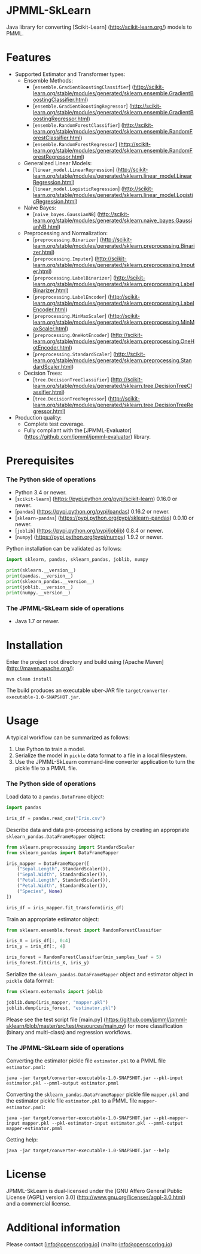 JPMML-SkLearn
=============

Java library for converting [Scikit-Learn] (http://scikit-learn.org/) models to PMML.

# Features #

* Supported Estimator and Transformer types:
  * Ensemble Methods:
    * [`ensemble.GradientBoostingClassifier`] (http://scikit-learn.org/stable/modules/generated/sklearn.ensemble.GradientBoostingClassifier.html)
    * [`ensemble.GradientBoostingRegressor`] (http://scikit-learn.org/stable/modules/generated/sklearn.ensemble.GradientBoostingRegressor.html)
    * [`ensemble.RandomForestClassifier`] (http://scikit-learn.org/stable/modules/generated/sklearn.ensemble.RandomForestClassifier.html)
    * [`ensemble.RandomForestRegressor`] (http://scikit-learn.org/stable/modules/generated/sklearn.ensemble.RandomForestRegressor.html)
  * Generalized Linear Models:
    * [`linear_model.LinearRegression`] (http://scikit-learn.org/stable/modules/generated/sklearn.linear_model.LinearRegression.html)
    * [`linear_model.LogisticRegression`] (http://scikit-learn.org/stable/modules/generated/sklearn.linear_model.LogisticRegression.html)
  * Naive Bayes:
    * [`naive_bayes.GaussianNB`] (http://scikit-learn.org/stable/modules/generated/sklearn.naive_bayes.GaussianNB.html)
  * Preprocessing and Normalization:
    * [`preprocessing.Binarizer`] (http://scikit-learn.org/stable/modules/generated/sklearn.preprocessing.Binarizer.html)
    * [`preprocessing.Imputer`] (http://scikit-learn.org/stable/modules/generated/sklearn.preprocessing.Imputer.html)
    * [`preprocessing.LabelBinarizer`] (http://scikit-learn.org/stable/modules/generated/sklearn.preprocessing.LabelBinarizer.html)
    * [`preprocessing.LabelEncoder`] (http://scikit-learn.org/stable/modules/generated/sklearn.preprocessing.LabelEncoder.html)
    * [`preprocessing.MinMaxScaler`] (http://scikit-learn.org/stable/modules/generated/sklearn.preprocessing.MinMaxScaler.html)
    * [`preprocessing.OneHotEncoder`] (http://scikit-learn.org/stable/modules/generated/sklearn.preprocessing.OneHotEncoder.html)
    * [`preprocessing.StandardScaler`] (http://scikit-learn.org/stable/modules/generated/sklearn.preprocessing.StandardScaler.html)
  * Decision Trees:
    * [`tree.DecisionTreeClassifier`] (http://scikit-learn.org/stable/modules/generated/sklearn.tree.DecisionTreeClassifier.html)
    * [`tree.DecisionTreeRegressor`] (http://scikit-learn.org/stable/modules/generated/sklearn.tree.DecisionTreeRegressor.html)
* Production quality:
  * Complete test coverage.
  * Fully compliant with the [JPMML-Evaluator] (https://github.com/jpmml/jpmml-evaluator) library.

# Prerequisites #

### The Python side of operations

* Python 3.4 or newer.
* [`scikit-learn`] (https://pypi.python.org/pypi/scikit-learn) 0.16.0 or newer.
* [`pandas`] (https://pypi.python.org/pypi/pandas) 0.16.2 or newer.
* [`sklearn-pandas`] (https://pypi.python.org/pypi/sklearn-pandas) 0.0.10 or newer.
* [`joblib`] (https://pypi.python.org/pypi/joblib) 0.8.4 or newer.
* [`numpy`] (https://pypi.python.org/pypi/numpy) 1.9.2 or newer.

Python installation can be validated as follows:

```python
import sklearn, pandas, sklearn_pandas, joblib, numpy

print(sklearn.__version__)
print(pandas.__version__)
print(sklearn_pandas.__version__)
print(joblib.__version__)
print(numpy.__version__)
```

### The JPMML-SkLearn side of operations

* Java 1.7 or newer.

# Installation #

Enter the project root directory and build using [Apache Maven] (http://maven.apache.org/):
```
mvn clean install
```

The build produces an executable uber-JAR file `target/converter-executable-1.0-SNAPSHOT.jar`.

# Usage #

A typical workflow can be summarized as follows:

1. Use Python to train a model.
2. Serialize the model in `pickle` data format to a file in a local filesystem.
3. Use the JPMML-SkLearn command-line converter application to turn the pickle file to a PMML file.

### The Python side of operations

Load data to a `pandas.DataFrame` object:
```python
import pandas

iris_df = pandas.read_csv("Iris.csv")
```

Describe data and data pre-processing actions by creating an appropriate `sklearn_pandas.DataFrameMapper` object:
```python
from sklearn.preprocessing import StandardScaler
from sklearn_pandas import DataFrameMapper

iris_mapper = DataFrameMapper([
    ("Sepal.Length", StandardScaler()),
    ("Sepal.Width", StandardScaler()),
    ("Petal.Length", StandardScaler()),
    ("Petal.Width", StandardScaler()),
    ("Species", None)
])

iris_df = iris_mapper.fit_transform(iris_df)
```

Train an appropriate estimator object:
```python
from sklearn.ensemble.forest import RandomForestClassifier

iris_X = iris_df[:, 0:4]
iris_y = iris_df[:, 4]

iris_forest = RandomForestClassifier(min_samples_leaf = 5)
iris_forest.fit(iris_X, iris_y)
```

Serialize the `sklearn_pandas.DataFrameMapper` object and estimator object in `pickle` data format:
```python
from sklearn.externals import joblib

joblib.dump(iris_mapper, "mapper.pkl")
joblib.dump(iris_forest, "estimator.pkl")
```

Please see the test script file [main.py] (https://github.com/jpmml/jpmml-sklearn/blob/master/src/test/resources/main.py) for more classification (binary and multi-class) and regression workflows.

### The JPMML-SkLearn side of operations

Converting the estimator pickle file `estimator.pkl` to a PMML file `estimator.pmml`:
```
java -jar target/converter-executable-1.0-SNAPSHOT.jar --pkl-input estimator.pkl --pmml-output estimator.pmml
```

Converting the `sklearn_pandas.DataFrameMapper` pickle file `mapper.pkl` and the estimator pickle file `estimator.pkl` to a PMML file `mapper-estimator.pmml`:
```
java -jar target/converter-executable-1.0-SNAPSHOT.jar --pkl-mapper-input mapper.pkl --pkl-estimator-input estimator.pkl --pmml-output mapper-estimator.pmml
```

Getting help:
```
java -jar target/converter-executable-1.0-SNAPSHOT.jar --help
```

# License #

JPMML-SkLearn is dual-licensed under the [GNU Affero General Public License (AGPL) version 3.0] (http://www.gnu.org/licenses/agpl-3.0.html) and a commercial license.

# Additional information #

Please contact [info@openscoring.io] (mailto:info@openscoring.io)